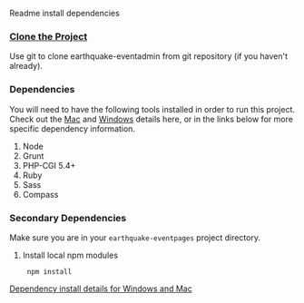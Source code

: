 Readme install dependencies

### [Clone the Project](readme_git_install.md) ###
Use git to clone earthquake-eventadmin from git repository (if you haven't
already).

### Dependencies ###
You will need to have the following tools installed in order to run this
project. Check out the [Mac](readme_dependency_install_specifics.md#mac) and
[Windows](readme_dependency_install_specifics.md#windows) details here, or in
the links below for more specific dependency information.

1. Node
  1. Grunt
  1. PHP-CGI 5.4+
1. Ruby
  1. Sass
  1. Compass

### Secondary Dependencies ###
Make sure you are in your `earthquake-eventpages` project directory.

1. Install local npm modules

        npm install

[Dependency install details for Windows and Mac](readme_dependency_install_specifics.md)
